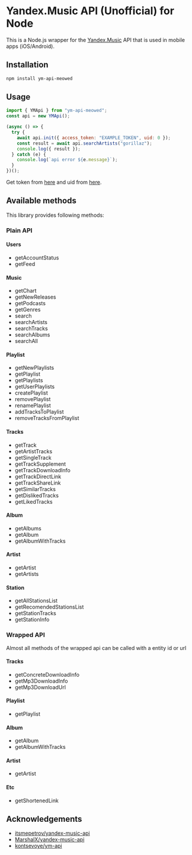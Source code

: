 # Yandex.Music API (Unofficial) for Node

This is a Node.js wrapper for the [Yandex.Music](http://music.yandex.ru/) API that is used in mobile apps (iOS/Android).

## Installation

```sh
npm install ym-api-meowed
```

## Usage

```js
import { YMApi } from "ym-api-meowed";
const api = new YMApi();

(async () => {
  try {
    await api.init({ access_token: "EXAMPLE_TOKEN", uid: 0 });
    const result = await api.searchArtists("gorillaz");
    console.log({ result });
  } catch (e) {
    console.log(`api error ${e.message}`);
  }
})();
```

Get token from [here](https://oauth.yandex.ru/authorize?response_type=token&client_id=23cabbbdc6cd418abb4b39c32c41195d) and uid from [here](https://mail.yandex.ru/).

## Available methods

This library provides following methods:

### Plain API

#### Users

- getAccountStatus
- getFeed

#### Music

- getChart
- getNewReleases
- getPodcasts
- getGenres
- search
- searchArtists
- searchTracks
- searchAlbums
- searchAll

#### Playlist

- getNewPlaylists
- getPlaylist
- getPlaylists
- getUserPlaylists
- createPlaylist
- removePlaylist
- renamePlaylist
- addTracksToPlaylist
- removeTracksFromPlaylist

#### Tracks

- getTrack
- getArtistTracks
- getSingleTrack
- getTrackSupplement
- getTrackDownloadInfo
- getTrackDirectLink
- getTrackShareLink
- getSimilarTracks
- getDislikedTracks
- getLikedTracks

#### Album

- getAlbums
- getAlbum
- getAlbumWithTracks

#### Artist

- getArtist
- getArtists

#### Station

- getAllStationsList
- getRecomendedStationsList
- getStationTracks
- getStationInfo

### Wrapped API

Almost all methods of the wrapped api can be called with a entity id or url

#### Tracks

- getConcreteDownloadInfo
- getMp3DownloadInfo
- getMp3DownloadUrl

#### Playlist

- getPlaylist

#### Album

- getAlbum
- getAlbumWithTracks

#### Artist

- getArtist

#### Etc

- getShortenedLink

## Acknowledgements

- [itsmepetrov/yandex-music-api](https://github.com/itsmepetrov/yandex-music-api)
- [MarshalX/yandex-music-api](https://github.com/MarshalX/yandex-music-api)
- [kontsevoye/ym-api](https://github.com/kontsevoye/ym-api)
